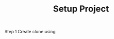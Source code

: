 <p align="center">
    <h1 align="center">Setup Project</h1>
    <br>
</p>
Step 1 Create clone using 

